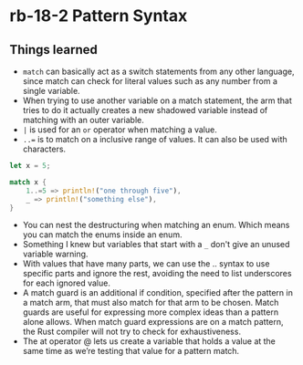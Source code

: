 # rb-18-2 Pattern Syntax

## Things learned

- `match` can basically act as a switch statements from any other
  language, since match can check for literal values such as any number
  from a single variable.
- When trying to use another variable on a match statement, the arm that
  tries to do it actually creates a new shadowed variable instead of matching
  with an outer variable.
- `|` is used for an `or` operator when matching a value.
- `..=` is to match on a inclusive range of values. It can also be used with
  characters.

```rust
let x = 5;

match x {
    1..=5 => println!("one through five"),
    _ => println!("something else"),
}
```

- You can nest the destructuring when matching an enum. Which means you can
  match the enums inside an enum.
- Something I knew but variables that start with a `_` don't give an unused
  variable warning.
- With values that have many parts, we can use the .. syntax to use specific
  parts and ignore the rest, avoiding the need to list underscores for each
  ignored value.
- A match guard is an additional if condition, specified after the pattern in
  a match arm, that must also match for that arm to be chosen. Match guards are
  useful for expressing more complex ideas than a pattern alone allows. When
  match guard expressions are on a match pattern, the Rust compiler will not
  try to check for exhaustiveness.
- The at operator @ lets us create a variable that holds a value at the same
  time as we’re testing that value for a pattern match.
